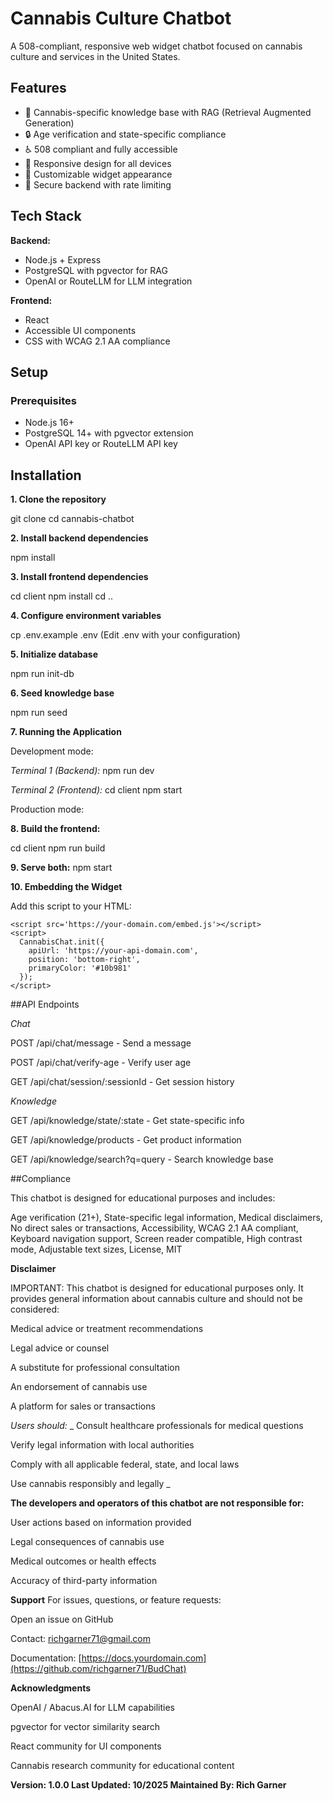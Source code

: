# Cannabis Culture Chatbot

A 508-compliant, responsive web widget chatbot focused on cannabis culture and services in the United States.

## Features

- 🌿 Cannabis-specific knowledge base with RAG (Retrieval Augmented Generation)
- 🔒 Age verification and state-specific compliance
- ♿ 508 compliant and fully accessible
- 📱 Responsive design for all devices
- 🎨 Customizable widget appearance
- 🔐 Secure backend with rate limiting

## Tech Stack

**Backend:**
- Node.js + Express
- PostgreSQL with pgvector for RAG
- OpenAI or RouteLLM for LLM integration

**Frontend:**
- React
- Accessible UI components
- CSS with WCAG 2.1 AA compliance

## Setup

### Prerequisites

- Node.js 16+
- PostgreSQL 14+ with pgvector extension
- OpenAI API key or RouteLLM API key

## Installation

**1. Clone the repository**

git clone <your-repo-url>
cd cannabis-chatbot

**2. Install backend dependencies**

npm install

**3. Install frontend dependencies**

cd client
npm install
cd ..

**4. Configure environment variables**

cp .env.example .env
(Edit .env with your configuration)

**5. Initialize database**

npm run init-db

**6. Seed knowledge base**

npm run seed

**7. Running the Application**

Development mode:

_Terminal 1 (Backend):_
npm run dev

_Terminal 2 (Frontend):_
cd client
npm start

Production mode:

**8. Build the frontend:**

cd client
npm run build

**9. Serve both:**
npm start

**10. Embedding the Widget**

Add this script to your HTML:

```
<script src='https://your-domain.com/embed.js'></script>
<script>
  CannabisChat.init({
    apiUrl: 'https://your-api-domain.com',
    position: 'bottom-right',
    primaryColor: '#10b981'
  });
</script>
```


##API Endpoints

_Chat_

POST /api/chat/message - Send a message

POST /api/chat/verify-age - Verify user age

GET /api/chat/session/:sessionId - Get session history



_Knowledge_

GET /api/knowledge/state/:state - Get state-specific info

GET /api/knowledge/products - Get product information

GET /api/knowledge/search?q=query - Search knowledge base


##Compliance

This chatbot is designed for educational purposes and includes:

Age verification (21+), 
State-specific legal information, 
Medical disclaimers, 
No direct sales or transactions, 
Accessibility, 
WCAG 2.1 AA compliant, 
Keyboard navigation support, 
Screen reader compatible, 
High contrast mode, 
Adjustable text sizes, 
License, 
MIT

**Disclaimer**

IMPORTANT: This chatbot is designed for educational purposes only. It provides general information about cannabis culture and should not be considered:

Medical advice or treatment recommendations

Legal advice or counsel

A substitute for professional consultation

An endorsement of cannabis use

A platform for sales or transactions


_Users should:_
_
Consult healthcare professionals for medical questions

Verify legal information with local authorities

Comply with all applicable federal, state, and local laws

Use cannabis responsibly and legally
_

**The developers and operators of this chatbot are not responsible for:**

User actions based on information provided

Legal consequences of cannabis use

Medical outcomes or health effects

Accuracy of third-party information


**Support**
For issues, questions, or feature requests:

Open an issue on GitHub

Contact: richgarner71@gmail.com

Documentation: [https://docs.yourdomain.com](https://github.com/richgarner71/BudChat)


**Acknowledgments**

OpenAI / Abacus.AI for LLM capabilities

pgvector for vector similarity search

React community for UI components

Cannabis research community for educational content


**Version: 1.0.0
Last Updated: 10/2025
Maintained By: Rich Garner**










